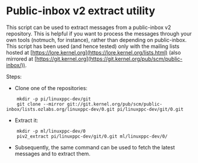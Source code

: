 # Public-inbox v2 extract utility

This script can be used to extract messages from a public-inbox v2 repository. This is helpful if you want to process the messages through your own tools (notmuch, for instance), rather than depending on public-inbox. This script has been used (and hence tested) only with the mailing lists hosted at [https://lore.kernel.org](https://lore.kernel.org/lists.html) (also mirrored at [https://git.kernel.org](https://git.kernel.org/pub/scm/public-inbox/)).

Steps:
- Clone one of the repositories:

```
	mkdir -p pi/linuxppc-dev/git
	git clone --mirror git://git.kernel.org/pub/scm/public-inbox/lists.ozlabs.org/linuxppc-dev/0.git pi/linuxppc-dev/git/0.git
```

- Extract it:

```
	mkdir -p ml/linuxppc-dev/0
	piv2_extract pi/linuxppc-dev/git/0.git ml/linuxppc-dev/0/
```

- Subsequently, the same command can be used to fetch the latest messages and to extract them.
